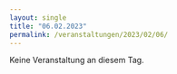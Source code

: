 ```yaml
---
layout: single
title: "06.02.2023"
permalink: /veranstaltungen/2023/02/06/
---
```


Keine Veranstaltung an diesem Tag.

